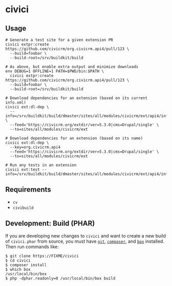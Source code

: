 # civici

## Usage

```
# Generate a test site for a given extension PR
civici extpr:create https://github.com/civicrm/org.civicrm.api4/pull/123 \
  --build=foobar \
  --build-root=/srv/buildkit/build

# As above, but enable extra output and minimize downloads
env DEBUG=1 OFFLINE=1 PATH=$PWD/bin:$PATH \
  civici extpr:create https://github.com/civicrm/org.civicrm.api4/pull/123 \
  --build=foobar \
  --build-root=/srv/buildkit/build

# Download dependencies for an extension (based on its current info.xml)
civici ext:dl-dep \
  --info=/srv/buildkit/build/dmaster/sites/all/modules/civicrm/ext/api4/info.xml \
  --feed='https://civicrm.org/extdir/ver=5.3.0|cms=Drupal/single' \
  --to=sites/all/modules/civicrm/ext

# Download dependencies for an extension (based on its name)
civici ext:dl-dep \
  --key=org.civicrm.api4
  --feed='https://civicrm.org/extdir/ver=5.3.0|cms=Drupal/single' \
  --to=sites/all/modules/civicrm/ext

# Run any tests in an extension
civici ext:test --info=/srv/buildkit/build/dmaster/sites/all/modules/civicrm/ext/api4/info.xml
```

## Requirements

* `cv`
* `civibuild`

## Development: Build (PHAR)

If you are developing new changes to `civici` and want to create a new
build of `civici.phar` from source, you must have
[`git`](https://git-scm.com), [`composer`](https://getcomposer.org/), and
[`box`](http://box-project.github.io/box2/) installed.  Then run commands
like:

```
$ git clone https://FIXME/civici
$ cd civici
$ composer install
$ which box
/usr/local/bin/box
$ php -dphar.readonly=0 /usr/local/bin/box build
```
